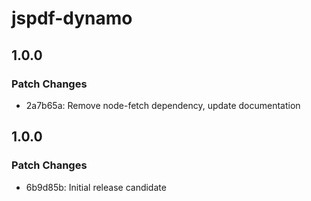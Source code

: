 # jspdf-dynamo

## 1.0.0

### Patch Changes

- 2a7b65a: Remove node-fetch dependency, update documentation

## 1.0.0

### Patch Changes

- 6b9d85b: Initial release candidate
